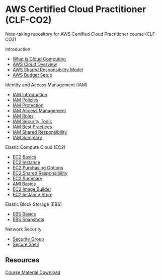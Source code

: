 # AWS Certified Cloud Practitioner (CLF-CO2)

Note-taking repository for AWS Certified Cloud Practitioner course (CLF-CO2)

Introduction

- [What is Cloud Computing](./docs/cloud_computing.md)
- [AWS Cloud Overview](./docs/aws_overview.md)
- [AWS Shared Responsibility Model](./docs/aws_shared_responsibility.md)
- [AWS Budget Setup](./docs/aws_budget_setup.md)

Identity and Access Management (IAM)

- [IAM Introduction](./docs/iam/iam_introduction.md)
- [IAM Policies](./docs/iam/iam_policies.md)
- [IAM Protection](./docs/iam/iam_protection.md)
- [IAM Access Management](./docs/iam/iam_access_management.md)
- [IAM Roles](./docs/iam/iam_roles.md)
- [IAM Security Tools](./docs/iam/iam_security_tools.md)
- [IAM Best Practices](./docs/iam/iam_best_practices.md)
- [IAM Shared Responsibility](./docs/iam/iam_shared_responsibility.md)
- [IAM Summary](./docs/iam/iam_summary.md)

Elastic Compute Cloud (EC2)

- [EC2 Basics](./docs/ec2/ec2_basics.md)
- [EC2 Instance](./docs/ec2/ec2_instance.md)
- [EC2 Purchasing Options](./docs/ec2/ec2_purchasing_options.md)
- [EC2 Shared Responsibility](./docs/ec2/ec2_shared_responsibility.md)
- [EC2 Summary](./docs/ec2/ec2_summary.md)
- [AMI Basics](./docs/ec2/ami_basics.md)
- [EC2 Image Builder](./docs/ec2/ec2_image_builder.md)
- [EC2 Instance Store](./docs/ec2/ec2_instance_store.md)

Elastic Block Storage (EBS)

- [EBS Basics](./docs/ebs/ebs_basics.md)
- [EBS Snapshots](./docs/ebs/ebs_snapshots.md)

Network Security

- [Security Group](./docs/security_group.md)
- [Secure Shell](./docs/secure_shell.md)

## Resources

[Course Material Download](https://courses.datacumulus.com/downloads/certified-cloud-practitioner-zb2/)
